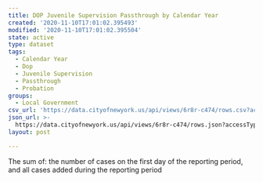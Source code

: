 ```yaml
---
title: DOP Juvenile Supervision Passthrough by Calendar Year
created: '2020-11-10T17:01:02.395493'
modified: '2020-11-10T17:01:02.395504'
state: active
type: dataset
tags:
  - Calendar Year
  - Dop
  - Juvenile Supervision
  - Passthrough
  - Probation
groups:
  - Local Government
csv_url: 'https://data.cityofnewyork.us/api/views/6r8r-c474/rows.csv?accessType=DOWNLOAD'
json_url: >-
  https://data.cityofnewyork.us/api/views/6r8r-c474/rows.json?accessType=DOWNLOAD
layout: post

---
```

The sum of: the number of cases on the first day of the reporting period, and all cases added during the reporting period
